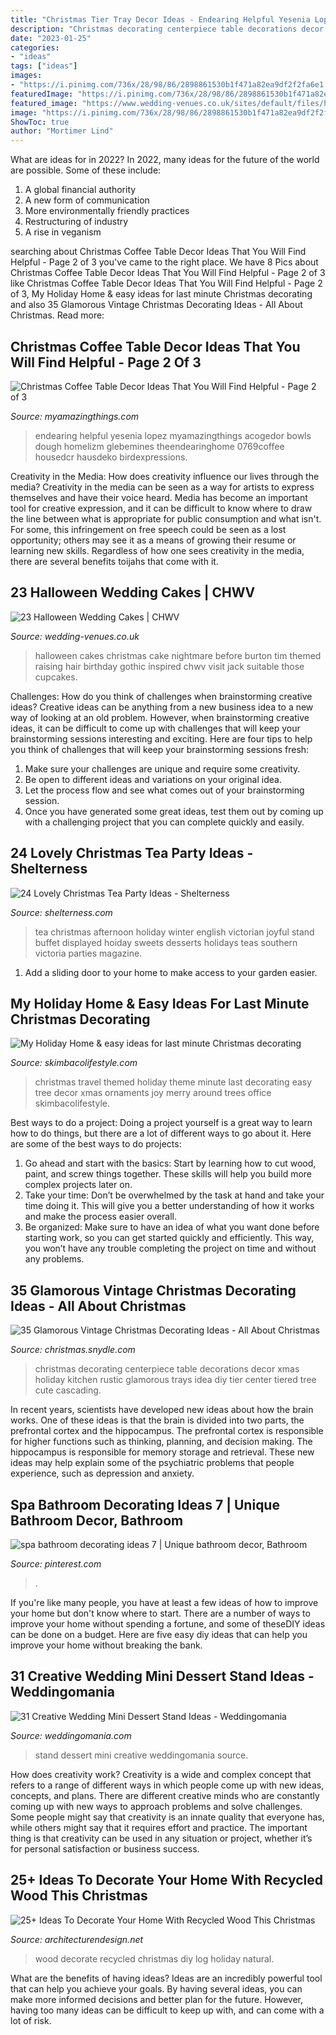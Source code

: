 ```yaml
---
title: "Christmas Tier Tray Decor Ideas - Endearing Helpful Yesenia Lopez Myamazingthings Acogedor Bowls Dough Homelizm Glebemines Theendearinghome 0769coffee Housedcr Hausdeko Birdexpressions"
description: "Christmas decorating centerpiece table decorations decor xmas holiday kitchen rustic glamorous trays idea diy tier center tiered tree cute cascading"
date: "2023-01-25"
categories:
- "ideas"
tags: ["ideas"]
images:
- "https://i.pinimg.com/736x/28/98/86/2898861530b1f471a82ea9df2f2fa6e1.jpg"
featuredImage: "https://i.pinimg.com/736x/28/98/86/2898861530b1f471a82ea9df2f2fa6e1.jpg"
featured_image: "https://www.wedding-venues.co.uk/sites/default/files/halloween-wedding-cakes-partydecor88.jpg"
image: "https://i.pinimg.com/736x/28/98/86/2898861530b1f471a82ea9df2f2fa6e1.jpg"
ShowToc: true
author: "Mortimer Lind"
---
```



What are ideas for in 2022?
In 2022, many ideas for the future of the world are possible. Some of these include: 
1. A global financial authority 
2. A new form of communication 
3. More environmentally friendly practices 
4. Restructuring of industry 
5. A rise in veganism 

	

		
searching about Christmas Coffee Table Decor Ideas That You Will Find Helpful - Page 2 of 3 you've came to the right place. We have 8 Pics about Christmas Coffee Table Decor Ideas That You Will Find Helpful - Page 2 of 3 like Christmas Coffee Table Decor Ideas That You Will Find Helpful - Page 2 of 3, My Holiday Home &amp; easy ideas for last minute Christmas decorating and also 35 Glamorous Vintage Christmas Decorating Ideas - All About Christmas. Read more:
		
    
## Christmas Coffee Table Decor Ideas That You Will Find Helpful - Page 2 Of 3

<img loading=lazy src="https://myamazingthings.com/wp-content/uploads/2017/11/christmas-cofeee-table-8.jpg" onerror="this.onerror=null;this.src='https://tse2.mm.bing.net/th?id=OIP.4IQPLr2MxPhRanZJlhfA9gHaLJ&amp;pid=15.1';" alt="Christmas Coffee Table Decor Ideas That You Will Find Helpful - Page 2 of 3">

_Source: myamazingthings.com_

>endearing helpful yesenia lopez myamazingthings acogedor bowls dough homelizm glebemines theendearinghome 0769coffee housedcr hausdeko birdexpressions. 

	

Creativity in the Media: How does creativity influence our lives through the media?
Creativity in the media can be seen as a way for artists to express themselves and have their voice heard. Media has become an important tool for creative expression, and it can be difficult to know where to draw the line between what is appropriate for public consumption and what isn't. For some, this infringement on free speech could be seen as a lost opportunity; others may see it as a means of growing their resume or learning new skills. Regardless of how one sees creativity in the media, there are several benefits toijahs that come with it.

    
## 23 Halloween Wedding Cakes | CHWV

<img loading=lazy src="https://www.wedding-venues.co.uk/sites/default/files/halloween-wedding-cakes-partydecor88.jpg" onerror="this.onerror=null;this.src='https://tse2.mm.bing.net/th?id=OIP.s9s2u5qCgo-VUaoMqVN2-gHaLw&amp;pid=15.1';" alt="23 Halloween Wedding Cakes | CHWV">

_Source: wedding-venues.co.uk_

>halloween cakes christmas cake nightmare before burton tim themed raising hair birthday gothic inspired chwv visit jack suitable those cupcakes. 

	

Challenges: How do you think of challenges when brainstorming creative ideas?
Creative ideas can be anything from a new business idea to a new way of looking at an old problem. However, when brainstorming creative ideas, it can be difficult to come up with challenges that will keep your brainstorming sessions interesting and exciting. Here are four tips to help you think of challenges that will keep your brainstorming sessions fresh: 
1) Make sure your challenges are unique and require some creativity.
2) Be open to different ideas and variations on your original idea.
3) Let the process flow and see what comes out of your brainstorming session.
4) Once you have generated some great ideas, test them out by coming up with a challenging project that you can complete quickly and easily.

    
## 24 Lovely Christmas Tea Party Ideas - Shelterness

<img loading=lazy src="https://i.shelterness.com/2016/10/20-joyful-hoiday-sweets-stand-and-desserts-displayed.jpg" onerror="this.onerror=null;this.src='https://tse4.mm.bing.net/th?id=OIP.SDiTUWRMkUeewWkQN0ZArwHaLG&amp;pid=15.1';" alt="24 Lovely Christmas Tea Party Ideas - Shelterness">

_Source: shelterness.com_

>tea christmas afternoon holiday winter english victorian joyful stand buffet displayed hoiday sweets desserts holidays teas southern victoria parties magazine. 

	

1. Add a sliding door to your home to make access to your garden easier.

    
## My Holiday Home &amp; Easy Ideas For Last Minute Christmas Decorating

<img loading=lazy src="https://skimbacolifestyle.com/wp-content/uploads/2013/12/world-travel-themed-christmas.jpg" onerror="this.onerror=null;this.src='https://tse3.mm.bing.net/th?id=OIP.PFWvsFIm-M8tBjEwgwh37AHaK6&amp;pid=15.1';" alt="My Holiday Home &amp; easy ideas for last minute Christmas decorating">

_Source: skimbacolifestyle.com_

>christmas travel themed holiday theme minute last decorating easy tree decor xmas ornaments joy merry around trees office skimbacolifestyle. 

	

Best ways to do a project:
Doing a project yourself is a great way to learn how to do things, but there are a lot of different ways to go about it. Here are some of the best ways to do projects: 
1. Go ahead and start with the basics: Start by learning how to cut wood, paint, and screw things together. These skills will help you build more complex projects later on. 
2. Take your time: Don’t be overwhelmed by the task at hand and take your time doing it. This will give you a better understanding of how it works and make the process easier overall. 
3. Be organized: Make sure to have an idea of what you want done before starting work, so you can get started quickly and efficiently. This way, you won’t have any trouble completing the project on time and without any problems.

    
## 35 Glamorous Vintage Christmas Decorating Ideas - All About Christmas

<img loading=lazy src="http://christmas.snydle.com/files/2016/02/vintage-christmas-decorating-ideas-2.jpg" onerror="this.onerror=null;this.src='https://tse4.mm.bing.net/th?id=OIP.GfYJds3qWIcwkmT67l9NrwHaLc&amp;pid=15.1';" alt="35 Glamorous Vintage Christmas Decorating Ideas - All About Christmas">

_Source: christmas.snydle.com_

>christmas decorating centerpiece table decorations decor xmas holiday kitchen rustic glamorous trays idea diy tier center tiered tree cute cascading. 

	

In recent years, scientists have developed new ideas about how the brain works. One of these ideas is that the brain is divided into two parts, the prefrontal cortex and the hippocampus. The prefrontal cortex is responsible for higher functions such as thinking, planning, and decision making. The hippocampus is responsible for memory storage and retrieval. These new ideas may help explain some of the psychiatric problems that people experience, such as depression and anxiety.

    
## Spa Bathroom Decorating Ideas 7 | Unique Bathroom Decor, Bathroom

<img loading=lazy src="https://i.pinimg.com/736x/28/98/86/2898861530b1f471a82ea9df2f2fa6e1.jpg" onerror="this.onerror=null;this.src='https://tse3.mm.bing.net/th?id=OIP.0nFBk6C9K8Hx8BW6QYyt0wHaLG&amp;pid=15.1';" alt="spa bathroom decorating ideas 7 | Unique bathroom decor, Bathroom">

_Source: pinterest.com_

>. 

	

If you're like many people, you have at least a few ideas of how to improve your home but don't know where to start. There are a number of ways to improve your home without spending a fortune, and some of theseDIY ideas can be done on a budget. Here are five easy diy ideas that can help you improve your home without breaking the bank.

    
## 31 Creative Wedding Mini Dessert Stand Ideas - Weddingomania

<img loading=lazy src="http://i.weddingomania.com/31-Wedding-Mini-Dessert-Stand-Ideas12.jpg" onerror="this.onerror=null;this.src='https://tse4.mm.bing.net/th?id=OIP.SPUlYHZFIRJgflTp2sl5twAAAA&amp;pid=15.1';" alt="31 Creative Wedding Mini Dessert Stand Ideas - Weddingomania">

_Source: weddingomania.com_

>stand dessert mini creative weddingomania source. 

	

How does creativity work?
Creativity is a wide and complex concept that refers to a range of different ways in which people come up with new ideas, concepts, and plans. There are different creative minds who are constantly coming up with new ways to approach problems and solve challenges. Some people might say that creativity is an innate quality that everyone has, while others might say that it requires effort and practice. The important thing is that creativity can be used in any situation or project, whether it’s for personal satisfaction or business success.

    
## 25+ Ideas To Decorate Your Home With Recycled Wood This Christmas

<img loading=lazy src="https://cdn.architecturendesign.net/wp-content/uploads/2015/12/AD-Ideas-To-Decorate-Your-Home-With-Recycled-Wood-This-03.jpg" onerror="this.onerror=null;this.src='https://tse3.mm.bing.net/th?id=OIP.6r1O1dxZagvXnt5Lz-y9aAHaJz&amp;pid=15.1';" alt="25+ Ideas To Decorate Your Home With Recycled Wood This Christmas">

_Source: architecturendesign.net_

>wood decorate recycled christmas diy log holiday natural. 

	

What are the benefits of having ideas?
Ideas are an incredibly powerful tool that can help you achieve your goals. By having several ideas, you can make more informed decisions and better plan for the future. However, having too many ideas can be difficult to keep up with, and can come with a lot of risk.

